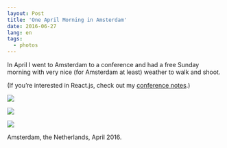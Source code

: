 ```yaml
---
layout: Post
title: 'One April Morning in Amsterdam'
date: 2016-06-27
lang: en
tags:
  - photos
---
```


In April I went to Amsterdam to a conference and had a free Sunday morning with very nice (for Amsterdam at least) weather to walk and shoot.

(If you’re interested in React.js, check out my [conference notes](http://blog.sapegin.me/all/react-amsterdam-2016).)

![](photo://2016-04-17_6646_Artem_Sapegin)

<!--more-->

![](photo://2016-04-17_6664_Artem_Sapegin)

![](photo://2016-04-17_6700_Artem_Sapegin)

Amsterdam, the Netherlands, April 2016.
